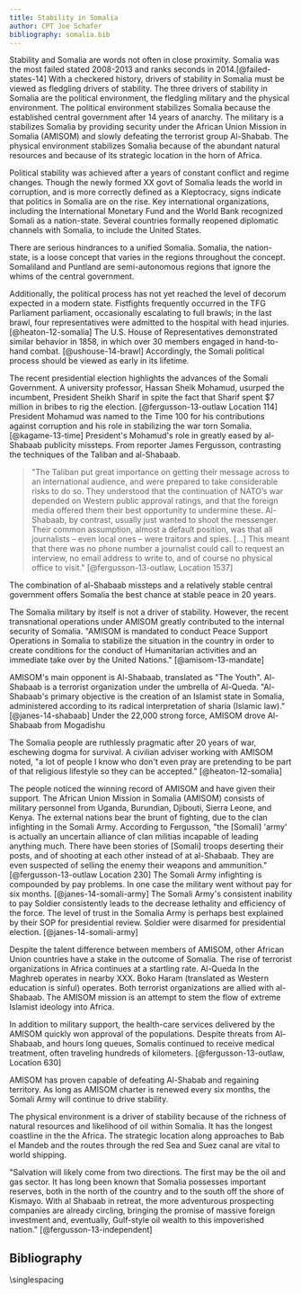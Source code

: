 ```yaml
---
title: Stability in Somalia
author: CPT Joe Schafer
bibliography: somalia.bib
---
```


Stability and Somalia are words not often in close proximity.  Somalia
was the most failed stated 2008-2013 and ranks seconds in
2014.[@failed-states-14] With a checkered history, drivers of
stability in Somalia must be viewed as fledgling drivers of stability.
The three drivers of stability in Somalia are the political
environment, the fledgling military and the physical environment.  The
political environment stabilizes Somalia because the established
central government after 14 years of anarchy.  The military is a
stabilizes Somalia by providing security under the African Union
Mission in Somalia (AMISOM) and slowly defeating the terrorist group
Al-Shabab.  The physical environment stabilizes Somalia because of the
abundant natural resources and because of its strategic location in
the horn of Africa.


<!-- Politics -->

Political stability was achieved after a years of constant conflict
and regime changes.  Though the newly formed XX govt of Somalia leads
the world in corruption, and is more correctly defined as a
Kleptocracy, signs indicate that politics in Somalia are on the rise.
Key international organizations, including the International Monetary
Fund and the World Bank recognized Somali as a nation-state.  Several
countries formally reopened diplomatic channels with Somalia, to
include the United States.

There are serious hindrances to a unified Somalia.  Somalia, the
nation-state, is a loose concept that varies in the regions throughout
the concept.  Somaliland and Puntland are semi-autonomous regions that
ignore the whims of the central government.

Additionally, the political process has not yet reached the level of
decorum expected in a modern state. Fistfights frequently occurred in
the TFG Parliament parliament, occasionally escalating to full brawls;
in the last brawl, four representatives were admitted to the hospital
with head injuries. [@heaton-12-somalia] The U.S. House of
Representatives demonstrated similar behavior in 1858, in which over
30 members engaged in hand-to-hand combat. [@ushouse-14-brawl]
Accordingly, the Somali political process should be viewed as early in
its lifetime.

The recent presidential election highlights the advances of the Somali
Government.  A university professor, Hassan Sheik Mohamud, usurped the
incumbent, President Sheikh Sharif in spite the fact that Sharif spent
$7 million in bribes to rig the election.
[@fergusson-13-outlaw Location 114] President Mohamud was named to the
Time 100 for his contributions against corruption and his role in
stabilizing the war torn Somalia. [@kagame-13-time] President's
Mohamud's role in greatly eased by al-Shabaab publicity missteps.
From reporter James Fergusson, contrasting the techniques of the Taliban
and al-Shabaab.

> "The Taliban put great importance on getting their message across to
> an international audience, and were prepared to take considerable
> risks to do so. They understood that the continuation of NATO’s war
> depended on Western public approval ratings, and that the foreign
> media offered them their best opportunity to undermine
> these. Al-Shabaab, by contrast, usually just wanted to shoot the
> messenger. Their common assumption, almost a default position, was
> that all journalists – even local ones – were traitors and spies.
> [...] This meant that there was no phone number a journalist could
> call to request an interview, no email address to write to, and of
> course no physical office to visit."
> [@fergusson-13-outlaw, Location 1537]

The combination of al-Shabaab missteps and a relatively stable central
government offers Somalia the best chance at stable peace in 20 years.

<!-- Military -->

The Somalia military by itself is not a driver of stability.  However,
the recent transnational operations under AMISOM greatly contributed
to the internal security of Somalia. "AMISOM is mandated to conduct
Peace Support Operations in Somalia to stabilize the situation in the
country in order to create conditions for the conduct of Humanitarian
activities and an immediate take over by the United Nations."
[@amisom-13-mandate]

AMISOM's main opponent is Al-Shabaab, translated as "The Youth".
Al-Shabaab is a terrorist organization under the umbrella of
Al-Queda. "Al-Shabaab's primary objective is the creation of an
Islamist state in Somalia, administered according to its radical
interpretation of sharia (Islamic law)." [@janes-14-shabaab]
Under the 22,000 strong force, AMISOM drove Al-Shabaab from Mogadishu

The Somalia people are ruthlessly pragmatic after 20 years of war,
eschewing dogma for survival.  A civilian adviser working with AMISOM
noted, "a lot of people I know who don't even pray are pretending to
be part of that religious lifestyle so they can be accepted."
[@heaton-12-somalia]

The people noticed the winning record of AMISOM and have given their
support.  The African Union Mission in Somalia (AMISOM) consists of
military personnel from Uganda, Burundian, Djibouti, Sierra Leone, and
Kenya.  The external nations bear the brunt of fighting, due to the
clan infighting in the Somali Army.  According to Fergusson, "the
[Somali] 'army' is actually an uncertain alliance of clan militias
incapable of leading anything much. There have been stories of
[Somali] troops deserting their posts, and of shooting at each other
instead of at al-Shabaab. They are even suspected of selling the enemy
their weapons and ammunition."  [@fergusson-13-outlaw Location 230]
The Somali Army infighting is compounded by pay problems. In one case
the military went without pay for six months. [@janes-14-somali-army]
The Somali Army's consistent inability to pay Soldier consistently leads to
the decrease lethality and efficiency of the force.  The level of
trust in the Somalia Army is perhaps best explained by their SOP for
presidential review.  Soldier were disarmed for presidential
election. [@janes-14-somali-army]

Despite the talent difference between members of AMISOM, other African
Union countries have a stake in the outcome of Somalia.  The rise of
terrorist organizations in Africa continues at a startling rate.
Al-Queda In the Maghreb operates in nearby XXX.  Boko Haram
(translated as Western education is sinful) operates.  Both terrorist
organizations are allied with al-Shabaab.  The AMISOM mission is an
attempt to stem the flow of extreme Islamist ideology into Africa.

In addition to military support, the health-care services delivered by
the AMISOM quickly won approval of the populations.  Despite threats
from Al-Shabaab, and hours long queues, Somalis continued to receive
medical treatment, often traveling hundreds of kilometers.
[@fergusson-13-outlaw, Location 630]

AMISOM has proven capable of defeating Al-Shabab and regaining
territory.  As long as AMISOM charter is renewed every six months, the
Somali Army will continue to drive stability.

<!-- Physical Environment -->

The physical environment is a driver of stability because of the
richness of natural resources and likelihood of oil within Somalia.  It
has the longest coastline in the the Africa.  The strategic location
along approaches to Bab el Mandeb and the routes through the red Sea
and Suez canal are vital to world shipping.

"Salvation will likely come from two directions. The first may be the
oil and gas sector. It has long been known that Somalia possesses
important reserves, both in the north of the country and to the south
off the shore of Kismayo. With al Shabaab in retreat, the more
adventurous prospecting companies are already circling, bringing the
promise of massive foreign investment and, eventually, Gulf-style oil
wealth to this impoverished nation." [@fergusson-13-independent]


Bibliography
------------

<!-- pandoc-citeproc processes citations and inserts the completed -->
<!-- text into the .tex file.  So, when using pandoc-citeproce, -->
<!-- citations are included as part of the body. To prevent -->
<!-- double-spacing our Bibliography, we need the raw latex command -->
<!-- here.  Pandoc preserves raw latex commands.  Github issue filed: -->
<!-- https://github.com/jgm/pandoc/issues/1376 -->

\singlespacing

<!--
   \bibliography{dummy, somalia.bib}
   Local Variables:
   reftex-default-bibliography: ("somalia.bib")
   zotero-collection: #("1" 0 1 (name "Somalia"))
   reftex-cite-format: ((?\C-m . "[@%l]"))
   End:
-->
